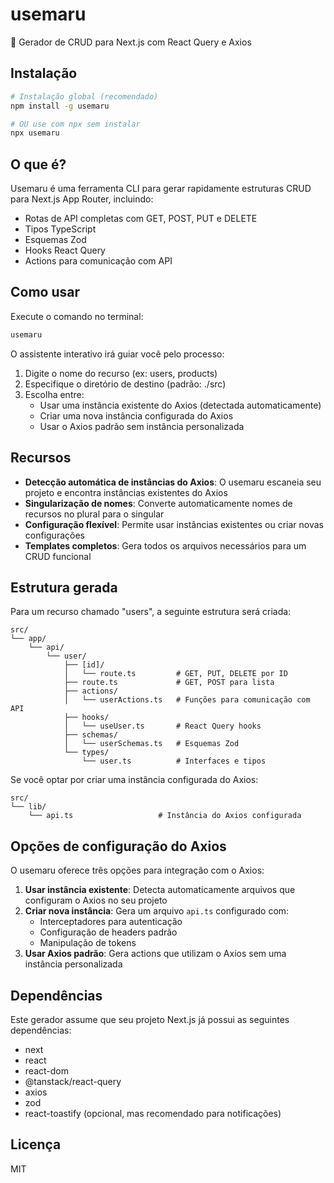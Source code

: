 # usemaru

🚀 Gerador de CRUD para Next.js com React Query e Axios

## Instalação

```bash
# Instalação global (recomendado)
npm install -g usemaru

# OU use com npx sem instalar
npx usemaru
```

## O que é?

Usemaru é uma ferramenta CLI para gerar rapidamente estruturas CRUD para Next.js App Router, incluindo:

- Rotas de API completas com GET, POST, PUT e DELETE
- Tipos TypeScript
- Esquemas Zod
- Hooks React Query
- Actions para comunicação com API

## Como usar

Execute o comando no terminal:

```bash
usemaru
```

O assistente interativo irá guiar você pelo processo:

1. Digite o nome do recurso (ex: users, products)
2. Especifique o diretório de destino (padrão: ./src)
3. Escolha entre:
   - Usar uma instância existente do Axios (detectada automaticamente)
   - Criar uma nova instância configurada do Axios
   - Usar o Axios padrão sem instância personalizada

## Recursos

- **Detecção automática de instâncias do Axios**: O usemaru escaneia seu projeto e encontra instâncias existentes do Axios
- **Singularização de nomes**: Converte automaticamente nomes de recursos no plural para o singular
- **Configuração flexível**: Permite usar instâncias existentes ou criar novas configurações
- **Templates completos**: Gera todos os arquivos necessários para um CRUD funcional

## Estrutura gerada

Para um recurso chamado "users", a seguinte estrutura será criada:

```
src/
└── app/
    └── api/
        └── user/
            ├── [id]/
            │   └── route.ts         # GET, PUT, DELETE por ID
            ├── route.ts             # GET, POST para lista
            ├── actions/
            │   └── userActions.ts   # Funções para comunicação com API
            ├── hooks/
            │   └── useUser.ts       # React Query hooks
            ├── schemas/
            │   └── userSchemas.ts   # Esquemas Zod
            └── types/
                └── user.ts          # Interfaces e tipos
```

Se você optar por criar uma instância configurada do Axios:

```
src/
└── lib/
    └── api.ts                   # Instância do Axios configurada
```

## Opções de configuração do Axios

O usemaru oferece três opções para integração com o Axios:

1. **Usar instância existente**: Detecta automaticamente arquivos que configuram o Axios no seu projeto
2. **Criar nova instância**: Gera um arquivo `api.ts` configurado com:
   - Interceptadores para autenticação
   - Configuração de headers padrão
   - Manipulação de tokens
3. **Usar Axios padrão**: Gera actions que utilizam o Axios sem uma instância personalizada

## Dependências

Este gerador assume que seu projeto Next.js já possui as seguintes dependências:

- next
- react
- react-dom
- @tanstack/react-query
- axios
- zod
- react-toastify (opcional, mas recomendado para notificações)

## Licença

MIT
